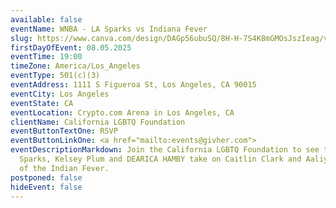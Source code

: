 ```yaml
---
available: false
eventName: WNBA - LA Sparks vs Indiana Fever
slug: https://www.canva.com/design/DAGp56ubuSQ/8H-H-7S4K8mGMOsJszIeag/view?utm_content=DAGp56ubuSQ&utm_campaign=designshare&utm_medium=link2&utm_source=uniquelinks&utlId=h09f96851d9
firstDayOfEvent: 08.05.2025
eventTime: 19:00
timeZone: America/Los_Angeles
eventType: 501(c)(3)
eventAddress: 1111 S Figueroa St, Los Angeles, CA 90015
eventCity: Los Angeles
eventState: CA
eventLocation: Crypto.com Arena in Los Angeles, CA
clientName: California LGBTQ Foundation
eventButtonTextOne: RSVP
eventButtonLinkOne: <a href="mailto:events@givher.com">
eventDescriptionMarkdown: Join the California LGBTQ Foundation to see the LA
  Sparks, Kelsey Plum and DEARICA HAMBY take on Caitlin Clark and Aaliyah Boston
  of the Indian Fever.
postponed: false
hideEvent: false
---
```

